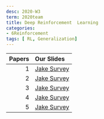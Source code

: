 ```yaml
---
desc: 2020-W3
term: 2020team
title: Deep Reinforcement  Learning 
categories:
- 6Reinforcement
tags: [ RL, Generalization]  
---
```




| Papers |  Our Slides |
| -------------------------------------: | :------------------------------------- |
|1 | [Jake Survey]({{site.baseurl}}/talks-A2020A/Jake_ContinuousControlandActor-Critics.pdf) |
|2 | [Jake Survey]({{site.baseurl}}/talks-A2020A/Jake_GeneralizationRL.pdf) |
|3 | [Jake Survey]({{site.baseurl}}/talks-A2020A/Jake_RLSampleEfficiencyI.pdf) |
|4 | [Jake Survey]({{site.baseurl}}/talks-A2020A/Jake_RLSampleEfficiencyII.pdf) |
|5 | [Jake Survey]({{site.baseurl}}/talks-A2020A/Jake_RL_modelfree.pdf) |

